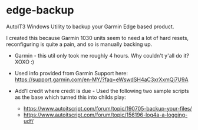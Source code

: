 # edge-backup
AutoIT3 Windows Utility to backup your Garmin Edge based product.

I created this because Garmin 1030 units seem to need a lot of hard resets, reconfiguring is quite a pain, and so is manually backing up.  

* Garmin - this util only took me roughly 4 hours.  Why couldn't y'all do it?  XOXO  :)
* Used info provided from Garmin Support here: https://support.garmin.com/en-MY/?faq=eWswdSH4aC3xrXxmQj7U9A

* Add'l credit where credit is due - Used the following two sample scripts as the base which turned this into childs play:

  * https://www.autoitscript.com/forum/topic/190705-backup-your-files/
  * https://www.autoitscript.com/forum/topic/156196-log4a-a-logging-udf/